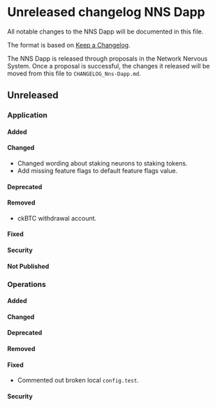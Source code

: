 # Unreleased changelog NNS Dapp

All notable changes to the NNS Dapp will be documented in this file.

The format is based on [Keep a Changelog](https://keepachangelog.com/en/1.0.0/).

The NNS Dapp is released through proposals in the Network Nervous System. Once a
proposal is successful, the changes it released will be moved from this file to
`CHANGELOG_Nns-Dapp.md`.

## Unreleased

### Application

#### Added

#### Changed

* Changed wording about staking neurons to staking tokens.
* Add missing feature flags to default feature flags value.

#### Deprecated

#### Removed

* ckBTC withdrawal account.

#### Fixed

#### Security

#### Not Published

### Operations

#### Added

#### Changed

#### Deprecated

#### Removed

#### Fixed

* Commented out broken local `config.test`.

#### Security
